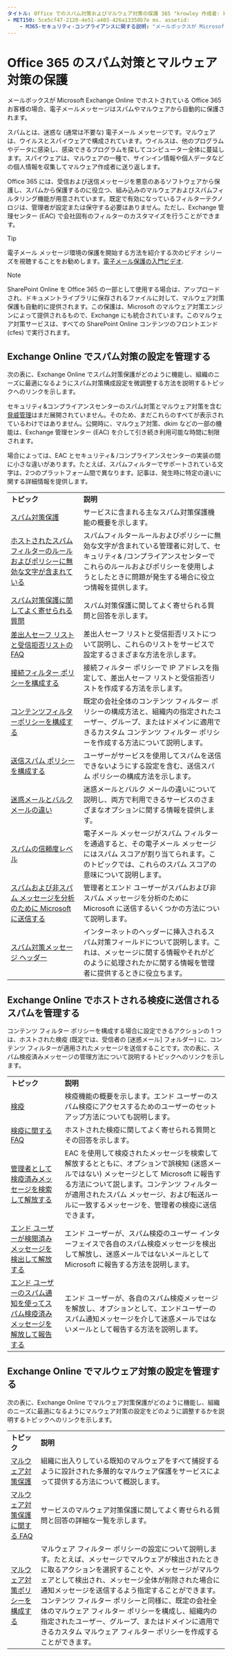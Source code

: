```yaml
---
タイトル: Office でのスパム対策およびマルウェア対策の保護 365 "krowley 作成者: kccross manager: laurawi ms. 日: 7/2/2018 ミリ秒: 管理者 id:-送受信: office の概要::-:::: 通常の検索。 
- MET150: 5ce5cf47-2120-4e51-a403-426a13358b7e ms. assetid:
    - M365-セキュリティ-コンプライアンスに関する説明: "メールボックスが Microsoft Exchange Online でホストされている Office 365 お客様の場合、電子メールメッセージはスパムやマルウェアから自動的に保護されます。"
---
```


# <a name="anti-spam-and-anti-malware-protection-in-office-365"></a>Office 365 のスパム対策とマルウェア対策の保護

メールボックスが Microsoft Exchange Online でホストされている Office 365 お客様の場合、電子メールメッセージはスパムやマルウェアから自動的に保護されます。
  
スパムとは、迷惑な (通常は不要な) 電子メール メッセージです。マルウェアは、ウイルスとスパイウェアで構成されています。ウイルスは、他のプログラムやデータに感染し、感染できるプログラムを探してコンピューター全体に蔓延します。スパイウェアは、マルウェアの一種で、サインイン情報や個人データなどの個人情報を収集してマルウェア作成者に送り返します。 
  
Office 365 には、受信および送信メッセージを悪意のあるソフトウェアから保護し、スパムから保護するのに役立つ、組み込みのマルウェアおよびスパムフィルタリング機能が用意されています。既定で有効になっているフィルターテクノロジは、管理者が設定または保守する必要はありません。ただし、Exchange 管理センター (EAC) で会社固有のフィルターのカスタマイズを行うことができます。
  
> [!TIP]
> 電子メール メッセージ環境の保護を開始する方法を紹介する次のビデオ シリーズを視聴することをお勧めします。[電子メール保護の入門ビデオ](https://go.microsoft.com/fwlink/?LinkId=404179). 
  
> [!NOTE]
> SharePoint Online を Office 365 の一部として使用する場合は、アップロードされ、ドキュメントライブラリに保存されるファイルに対して、マルウェア対策保護も自動的に提供されます。この保護は、Microsoft のマルウェア対策エンジンによって提供されるもので、Exchange にも統合されています。このマルウェア対策サービスは、すべての SharePoint Online コンテンツのフロントエンド (cfes) で実行されます。 
  
## <a name="manage-your-anti-spam-settings-in-exchange-online"></a>Exchange Online でスパム対策の設定を管理する

次の表に、Exchange Online でスパム対策保護がどのように機能し、組織のニーズに最適になるようにスパム対策構成設定を微調整する方法を説明するトピックへのリンクを示します。

セキュリティ&amp;コンプライアンスセンターのスパム対策とマルウェア対策を含む[脅威管理](threat-management.md)はまだ展開されていません。そのため、まだこれらのすべてが表示されているわけではありません。公開時に、マルウェア対策、dkim などの一部の機能は、Exchange 管理センター (EAC) を介して引き続き利用可能な時間に制限されます。

場合によっては、EAC とセキュリティ&amp; /コンプライアンスセンターの実装の間に小さな違いがあります。たとえば、スパムフィルターでサポートされている文字は、2つのプラットフォーム間で異なります。記事は、発生時に特定の違いに関する詳細情報を提供します。 
  
|||
|:-----|:-----|
|**トピック** <br/> |**説明** <br/> |
|[スパム対策保護](https://go.microsoft.com/fwlink/?LinkId=404180) <br/> |サービスに含まれる主なスパム対策保護機能の概要を示します。  <br/> |
|[ホストされたスパムフィルターのルールおよびポリシーに無効な文字が含まれている](invalid-characters-hosted-spam-filter-rules-policies.md) <br/> |スパムフィルタールールおよびポリシーに無効な文字が含まれている管理者に対して、セキュリティ&amp; /コンプライアンスセンターでこれらのルールおよびポリシーを使用しようとしたときに問題が発生する場合に役立つ情報を提供します。  <br/> |
|[スパム対策保護に関してよく寄せられる質問](https://go.microsoft.com/fwlink/?LinkId=404181) <br/> |スパム対策保護に関してよく寄せられる質問と回答を示します。  <br/> |
|[差出人セーフ リストと受信拒否リストの FAQ](https://go.microsoft.com/fwlink/?LinkId=404182) <br/> |差出人セーフ リストと受信拒否リストについて説明し、これらのリストをサービスで設定するさまざまな方法を示します。  <br/> |
|[接続フィルター ポリシーを構成する](https://go.microsoft.com/fwlink/?LinkId=299134) <br/> |接続フィルター ポリシーで IP アドレスを指定して、差出人セーフ リストと受信拒否リストを作成する方法を示します。  <br/> |
|[コンテンツフィルターポリシーを構成する](https://go.microsoft.com/fwlink/?LinkId=404184) <br/> |既定の会社全体のコンテンツ フィルター ポリシーの構成方法と、組織内の指定されたユーザー、グループ、またはドメインに適用できるカスタム コンテンツ フィルター ポリシーを作成する方法について説明します。  <br/> |
|[送信スパム ポリシーを構成する](https://go.microsoft.com/fwlink/?LinkId=404185) <br/> |ユーザーがサービスを使用してスパムを送信できないようにする設定を含む、送信スパム ポリシーの構成方法を示します。  <br/> |
|[迷惑メールとバルク メールの違い](https://go.microsoft.com/fwlink/?LinkId=404186) <br/> |迷惑メールとバルク メールの違いについて説明し、両方で利用できるサービスのさまざまなオプションに関する情報を提供します。  <br/> |
|[スパムの信頼度レベル](https://go.microsoft.com/fwlink/?LinkId=404187) <br/> |電子メール メッセージがスパム フィルターを通過すると、その電子メール メッセージにはスパム スコアが割り当てられます。このトピックでは、これらのスパム スコアの意味について説明します。  <br/> |
|[スパムおよび非スパム メッセージを分析のために Microsoft に送信する](https://go.microsoft.com/fwlink/?LinkId=404188) <br/> |管理者とエンド ユーザーがスパムおよび非スパム メッセージを分析のために Microsoft に送信するいくつかの方法について説明します。  <br/> |
|[スパム対策メッセージ ヘッダー](https://go.microsoft.com/fwlink/?LinkId=404189) <br/> |インターネットのヘッダーに挿入されるスパム対策フィールドについて説明します。これは、メッセージに関する情報やそれがどのように処理されたかに関する情報を管理者に提供するときに役立ちます。  <br/> |
   
## <a name="manage-spam-sent-to-the-hosted-quarantine-in-exchange-online"></a>Exchange Online でホストされる検疫に送信されるスパムを管理する

コンテンツ フィルター ポリシーを構成する場合に設定できるアクションの 1 つは、ホストされた検疫 (既定では、受信者の [迷惑メール] フォルダー) に、コンテンツ フィルターが適用されたメッセージを送信することです。次の表に、スパム検疫済みメッセージの管理方法について説明するトピックへのリンクを示します。 
  
|||
|:-----|:-----|
|**トピック** <br/> |**説明** <br/> |
|[検疫](https://go.microsoft.com/fwlink/?LinkId=404190) <br/> |検疫機能の概要を示します。エンド ユーザーのスパム検疫にアクセスするためのユーザーのセットアップ方法についても説明します。  <br/> |
|[検疫に関する FAQ](https://go.microsoft.com/fwlink/?LinkId=404191) <br/> |ホストされた検疫に関してよく寄せられる質問とその回答を示します。  <br/> |
|[管理者として検疫済みメッセージを検索して解放する](https://go.microsoft.com/fwlink/?LinkId=404192) <br/> |EAC を使用して検疫されたメッセージを検索して解放するとともに、オプションで誤検知 (迷惑メールではない) メッセージとして Microsoft に報告する方法について説します。コンテンツ フィルターが適用されたスパム メッセージ、および転送ルールに一致するメッセージを、管理者の検疫に送信できます。  <br/> |
|[エンド ユーザーが検閲済みメッセージを検出して解放する](https://go.microsoft.com/fwlink/?LinkId=404193) <br/> |エンド ユーザーが、スパム検疫のユーザー インターフェイスで各自のスパム検疫メッセージを検出して解放し、迷惑メールではないメールとして Microsoft に報告する方法を説明します。  <br/> |
|[エンド ユーザーのスパム通知を使ってスパム検疫済みメッセージを解放して報告する](https://go.microsoft.com/fwlink/?LinkId=404194) <br/> |エンド ユーザーが、各自のスパム検疫メッセージを解放し、オプションとして、エンドユーザーのスパム通知メッセージを介して迷惑メールではないメールとして報告する方法を説明します。  <br/> |
   
## <a name="manage-your-anti-malware-settings-in-exchange-online"></a>Exchange Online でマルウェア対策の設定を管理する

次の表に、Exchange Online でマルウェア対策保護がどのように機能し、組織のニーズに最適になるようにマルウェア対策の設定をどのように調整するかを説明するトピックへのリンクを示します。
  
|||
|:-----|:-----|
|**トピック** <br/> |**説明** <br/> |
|[マルウェア対策保護](https://go.microsoft.com/fwlink/?LinkId=404202) <br/> |組織に出入りしている既知のマルウェアをすべて捕捉するように設計された多層的なマルウェア保護をサービスによって提供する方法について概説します。  <br/> |
|[マルウェア対策保護に関する FAQ](https://go.microsoft.com/fwlink/?LinkId=404203) <br/> |サービスのマルウェア対策保護に関してよく寄せられる質問と回答の詳細な一覧を示します。  <br/> |
|[マルウェア対策ポリシーを構成する](https://go.microsoft.com/fwlink/?LinkId=404204) <br/> |マルウェア フィルター ポリシーの設定について説明します。たとえば、メッセージでマルウェアが検出されたときに取るアクションを選択することや、メッセージがマルウェアとして検出され、メッセージ全体が削除された場合に通知メッセージを送信するよう指定することができます。コンテンツ フィルター ポリシーと同様に、既定の会社全体のマルウェア フィルター ポリシーを構成し、組織内の指定されたユーザー、グループ、またはドメインに適用できるカスタム マルウェア フィルター ポリシーを作成することができます。  <br/> |
   

